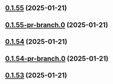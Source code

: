 ## [0.1.55](https://github.com/latha-414/AWS-CICD-web-app/compare/v0.1.55-pr-branch.0...v0.1.55) (2025-01-21)



## [0.1.55-pr-branch.0](https://github.com/latha-414/AWS-CICD-web-app/compare/v0.1.54...v0.1.55-pr-branch.0) (2025-01-21)



## [0.1.54](https://github.com/latha-414/AWS-CICD-web-app/compare/v0.1.54-pr-branch.0...v0.1.54) (2025-01-21)



## [0.1.54-pr-branch.0](https://github.com/latha-414/AWS-CICD-web-app/compare/v0.1.53...v0.1.54-pr-branch.0) (2025-01-21)



## [0.1.53](https://github.com/latha-414/AWS-CICD-web-app/compare/v0.1.53-pr-branch.0...v0.1.53) (2025-01-21)



